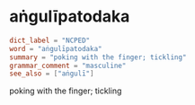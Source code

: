 # aṅgulīpatodaka

``` toml
dict_label = "NCPED"
word = "aṅgulīpatodaka"
summary = "poking with the finger; tickling"
grammar_comment = "masculine"
see_also = ["aṅgulī"]
```

poking with the finger; tickling

